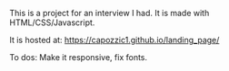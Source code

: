 This is a project for an interview I had. It is made with HTML/CSS/Javascript.

It is hosted at: https://capozzic1.github.io/landing_page/

 To dos: Make it responsive, fix fonts.
